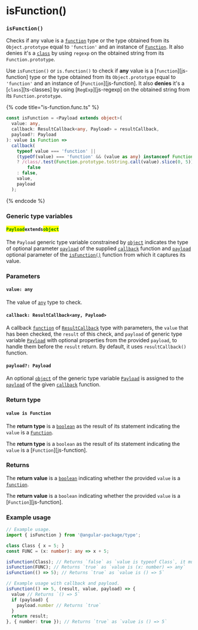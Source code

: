 # isFunction()

### `isFunction()`

Checks if any value is a [`function`](https://developer.mozilla.org/en-US/docs/Web/JavaScript/Guide/Functions) type or the type obtained from its `Object.prototype` equal to `'function'` and an instance of [`Function`](https://developer.mozilla.org/en-US/docs/Web/JavaScript/Guide/Functions). It also denies it's a [`class`](https://developer.mozilla.org/en-US/docs/Web/HTML/Global\_attributes/class) by using `regexp` on the obtained string from its `Function.prototype`.

Use `isFunction()` or `is.function()` to check if **any** value is a \[`function`]\[js-function] type or the type obtained from its `Object.prototype` equal to `'function'` and an instance of \[`Function`]\[js-function]. It also **denies** it's a \[`class`]\[ts-classes] by using \[`RegExp`]\[js-regexp] on the obtained string from its `Function.prototype`.

{% code title="is-function.func.ts" %}
```typescript
const isFunction = <Payload extends object>(
  value: any,
  callback: ResultCallback<any, Payload> = resultCallback,
  payload?: Payload
): value is Function =>
  callback(
    typeof value === 'function' ||
    (typeOf(value) === 'function' && (value as any) instanceof Function)
    ? /class/.test(Function.prototype.toString.call(value).slice(0, 5)) ===
        false
    : false,
    value,
    payload
  );
```
{% endcode %}

### Generic type variables

#### <mark style="color:green;">**`Payload`**</mark>**`extends`**<mark style="color:green;">**`object`**</mark>

The `Payload` generic type variable constrained by [`object`](https://www.typescriptlang.org/docs/handbook/basic-types.html#object) indicates the type of optional parameter [`payload`](../types/resultcallback.md#payload-payload) of the supplied [`callback`](isfunction.md#callback-resultcallback-less-than-any-payload-greater-than) function and [`payload`](isfunction.md#payload-payload) optional parameter of the [`isFunction()`](isfunction.md#isfunction) function from which it captures its value.

### Parameters

#### `value: any`

The value of [`any`](https://www.typescriptlang.org/docs/handbook/2/everyday-types.html#any) type to check.

#### `callback: ResultCallback<any, Payload>`

A callback [`function`](https://developer.mozilla.org/en-US/docs/Web/JavaScript/Guide/Functions) of [`ResultCallback`](../types/resultcallback.md) type with parameters, the `value` that has been checked, the `result` of this check, and `payload` of generic type variable [`Payload`](isfunction.md#payloadextendsobject) with optional properties from the provided `payload`, to handle them before the `result` return. By default, it uses `resultCallback()` function.

#### `payload?: Payload`

An optional [`object`](https://developer.mozilla.org/en-US/docs/Web/JavaScript/Reference/Global\_Objects/Object) of the generic type variable [`Payload`](isfunction.md#payloadextendsobject) is assigned to the [`payload`](../types/resultcallback.md#payload-payload) of the given [`callback`](isfunction.md#callback-resultcallback-less-than-any-payload-greater-than) function.

### Return type

#### `value is Function`

The **return type** is a [`boolean`](https://www.typescriptlang.org/docs/handbook/basic-types.html#boolean) as the result of its statement indicating the `value` is a [`Function`](https://developer.mozilla.org/en-US/docs/Web/JavaScript/Guide/Functions).

The **return type** is a `boolean` as the result of its statement indicating the `value` is a \[`Function`]\[js-function].

### Returns

The **return value** is a [`boolean`](https://developer.mozilla.org/en-US/docs/Web/JavaScript/Reference/Global\_Objects/Boolean) indicating whether the provided `value` is a [`function`](https://developer.mozilla.org/en-US/docs/Web/JavaScript/Guide/Functions).

The **return value** is a `boolean` indicating whether the provided `value` is a \[`Function`]\[js-function].

### Example usage

```typescript
// Example usage.
import { isFunction } from '@angular-package/type';

class Class { x = 5; }
const FUNC = (x: number): any => x + 5;

isFunction(Class); // Returns `false` as `value is typeof Class`, it must not be a `class`.
isFunction(FUNC); // Returns `true` as `value is (x: number) => any`
isFunction(() => 5); // Returns `true` as `value is () => 5`

// Example usage with callback and payload.
isFunction(() => 5, (result, value, payload) => {
  value // Returns `() => 5`
  if (payload) {
    payload.number // Returns `true`
  }
  return result;
}, { number: true }); // Returns `true` as `value is () => 5`
```
